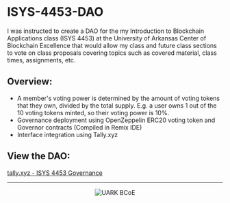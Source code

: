 # ISYS-4453-DAO
I was instructed to create a DAO for the my Introduction to Blockchain Applications class (ISYS 4453) at the University of Arkansas Center of Blockchain Excellence that would allow my class and future class sections to vote on class proposals covering topics such as covered material, class times, assignments, etc.

## Overview:
- A member's voting power is determined by the amount of voting tokens that they own, divided by the total supply. E.g. a user owns 1 out of the 10 voting tokens minted, so their voting power is 10%.
- Governance deployment using OpenZeppelin ERC20 voting token and Governor contracts (Compiled in Remix IDE)
- Interface integration using Tally.xyz

## View the DAO:
[tally.xyz - ISYS 4453 Governance](https://www.tally.xyz/governance/eip155:80001:0x058eA9d2148cDcF18D1995fdB55f78f94897e658)

___

<div align='center'>
  <img src='https://wordpressua.uark.edu/blockchain/files/2018/01/blockchain-new.png' alt='UARK BCoE'>
<!-- ![UARK BCoE](https://wordpressua.uark.edu/blockchain/files/2018/01/blockchain-new.png) -->
<div/>

